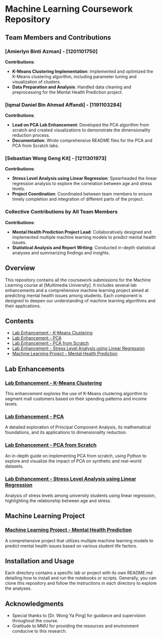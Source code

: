 # Machine Learning Coursework Repository

## Team Members and Contributions

### [Amierlyn Binti Azman] - [1201101750]
**Contributions**:
- **K-Means Clustering Implementation**: Implemented and optimized the K-Means clustering algorithm, including parameter tuning and visualization of clusters.
- **Data Preparation and Analysis**: Handled data cleaning and preprocessing for the Mental Health Prediction project.

### [Iqmal Daniel Bin Ahmad Affandi] - [1191103284]
**Contributions**:
- **Lead on PCA Lab Enhancement**: Developed the PCA algorithm from scratch and created visualizations to demonstrate the dimensionality reduction process.
- **Documentation**: Wrote comprehensive README files for the PCA and PCA from Scratch labs.

### [Sebastian Wong Geng Kit] - [1211301973]
**Contributions**:
- **Stress Level Analysis using Linear Regression**: Spearheaded the linear regression analysis to explore the correlation between age and stress levels.
- **Project Coordination**: Coordinated between team members to ensure timely completion and integration of different parts of the project.

### Collective Contributions by All Team Members
**Contributions**:
- **Mental Health Prediction Project Lead**: Collaboratively designed and implemented multiple machine learning models to predict mental health issues.
- **Statistical Analysis and Report Writing**: Conducted in-depth statistical analyses and summarizing findings and insights.

## Overview

This repository contains all the coursework submissions for the Machine Learning course at [Multimedia University]. It includes several lab enhancements and a comprehensive machine learning project aimed at predicting mental health issues among students. Each component is designed to deepen our understanding of machine learning algorithms and their applications.

## Contents

- [Lab Enhancement - K-Means Clustering](#lab-enhancement---k-means-clustering)
- [Lab Enhancement - PCA](#lab-enhancement---pca)
- [Lab Enhancement - PCA from Scratch](#lab-enhancement---pca-from-scratch)
- [Lab Enhancement - Stress Level Analysis using Linear Regression](#lab-enhancement---stress-level-analysis-using-linear-regression)
- [Machine Learning Project - Mental Health Prediction](#machine-learning-project---mental-health-prediction)

## Lab Enhancements

### [Lab Enhancement - K-Means Clustering](./1_LabEnhancements_KMeans/README.md)
This enhancement explores the use of K-Means clustering algorithm to segment mall customers based on their spending patterns and income levels.

### [Lab Enhancement - PCA](./2_LabEnhancements_PCA/README.md)
A detailed exploration of Principal Component Analysis, its mathematical foundations, and its applications to dimensionality reduction.

### [Lab Enhancement - PCA from Scratch](./3_LabEnhancements_PCA_From_Scratch/README.md)
An in-depth guide on implementing PCA from scratch, using Python to explore and visualize the impact of PCA on synthetic and real-world datasets.

### [Lab Enhancement - Stress Level Analysis using Linear Regression](./4_LabEnhancements_LinearRegression/README.md)
Analysis of stress levels among university students using linear regression, highlighting the relationship between age and stress.

## Machine Learning Project

### [Machine Learning Project - Mental Health Prediction](./5_ML_Project/README.md)
A comprehensive project that utilizes multiple machine learning models to predict mental health issues based on various student life factors.

## Installation and Usage

Each directory contains a specific lab or project with its own README.md detailing how to install and run the notebooks or scripts. Generally, you can clone this repository and follow the instructions in each directory to explore the analyses.

## Acknowledgments

- Special thanks to [Dr. Wong Ya Ping] for guidance and supervision throughout the course.
- Gratitude to MMU for providing the resources and environment conducive to this research.
